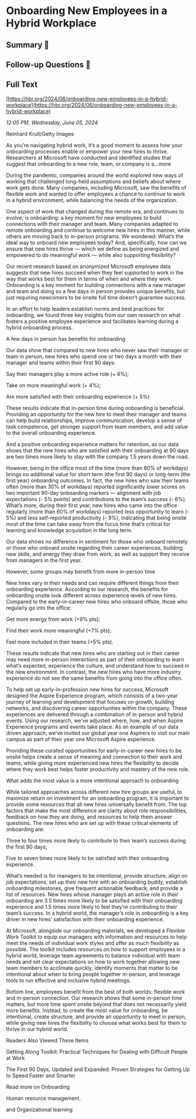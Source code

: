 # Onboarding New Employees in a Hybrid Workplace

## Summary 🤖



## Follow-up Questions 🤖



## Full Text

[https://hbr.org/2024/06/onboarding-new-employees-in-a-hybrid-workplace](https://hbr.org/2024/06/onboarding-new-employees-in-a-hybrid-workplace)

*12:05 PM, Wednesday, June 05, 2024*

Reinhard Krull/Getty Images

As you’re navigating hybrid work, it’s a good moment to assess how your onboarding processes enable or empower your new hires to thrive. Researchers at Microsoft have conducted and identified studies that suggest that onboarding to a new role, team, or company is a...more

During the pandemic, companies around the world explored new ways of working that challenged long-held assumptions and beliefs about where work gets done. Many companies, including Microsoft, saw the benefits of flexible work and wanted to offer employees a chance to continue to work in a hybrid environment, while balancing the needs of the organization.

One aspect of work that changed during the remote era, and continues to evolve, is onboarding: a key moment for new employees to build connections with their manager and team. Many companies adapted to remote onboarding and continue to welcome new hires in this manner, while others are moving back to in-person programs. We wondered: What’s the ideal way to onboard new employees today? And, specifically, how can we ensure that new hires thrive — which we define as being energized and empowered to do meaningful work — while also supporting flexibility?

Our recent research based on anonymized Microsoft employee data suggests that new hires succeed when they feel supported to work in the way that works best for them in terms of when and where they work. Onboarding is a key moment for building connections with a new manager and team and doing so a few days in person provides unique benefits, but just requiring newcomers to be onsite full time doesn’t guarantee success.

In an effort to help leaders establish norms and best practices for onboarding, we found three key insights from our own research on what fosters a positive employee experience and facilitates learning during a hybrid onboarding process.

A few days in person has benefits for onboarding

Our data show that compared to new hires who never saw their manager or team in person, new hires who spend one or two days a month with their manager and teams within their first 90 days:

Say their managers play a more active role (+ 6%);

Take on more meaningful work (+ 4%);

Are more satisfied with their onboarding experience (+ 5%)

These results indicate that in-person time during onboarding is beneficial. Providing an opportunity for the new hire to meet their manager and teams can help build relationships, improve communication, develop a sense of task competence, get stronger support from team members, and add value to the overall onboarding experience.

And a positive onboarding experience matters for retention, as our data shows that the new hires who are satisfied with their onboarding at 90 days are two times more likely to stay with the company 1.5 years down the road.

However, being in the office most of the time (more than 60% of workdays) brings no additional value for short term (the first 90 days) or long-term (the first year) onboarding outcomes. In fact, the new hires who saw their teams often (more than 30% of workdays) reported significantly lower scores on two important 90-day onboarding markers — alignment with job expectations (- 5% points) and contributions to the team’s success (- 6%). What’s more, during their first year, new hires who came into the office regularly (more than 60% of workdays) reported less opportunity to learn (- 5%) and less self-reported productivity (- 9%), indicating that being onsite most of the time can take away from the focus time that’s critical for learning and knowledge acquisition in the long term.

Our data shows no difference in sentiment for those who onboard remotely or those who onboard onsite regarding their career experiences, building new skills, and energy they draw from work, as well as support they receive from managers in the first year.

However, some groups may benefit from more in-person time

New hires vary in their needs and can require different things from their onboarding experience. According to our research, the benefits for onboarding onsite look different across experience levels of new hires. Compared to the early-in-career new hires who onboard offsite, those who regularly go into the office:

Get more energy from work (+9% pts);

Find their work more meaningful (+7% pts);

Feel more included in their teams (+5% pts).

These results indicate that new hires who are starting out in their career may need more in-person interactions as part of their onboarding to learn what’s expected, experience the culture, and understand how to succeed in the new environment. In contrast, the new hires who have more industry experience do not see the same benefits from going into the office often.

To help set up early-in-profession new hires for success, Microsoft designed the Aspire Experience program, which consists of a two-year journey of learning and development that focuses on growth, building networks, and discovering career opportunities within the company. These experiences are delivered through a combination of in-person and hybrid events. Using our research, we’ve adjusted where, how, and when Aspire Experience programs and events take place. As an example of our data driven approach, we’ve invited our global year one Aspirers to visit our main campus as part of their year one Microsoft Aspire experience.

Providing these curated opportunities for early-in-career new hires to be onsite helps create a sense of meaning and connection to their work and teams, while giving more experienced new hires the flexibility to decide where they work best helps foster productivity and mastery of the new role.

What adds the most value is a more intentional approach to onboarding

While tailored approaches across different new hire groups are useful, to maximize return on investment for an onboarding program, it is important to provide some resources that all new hires universally benefit from. The top factors that make the most difference are clarity about role responsibilities, feedback on how they are doing, and resources to help them answer questions. The new hires who are set up with these critical elements of onboarding are:

Three to four times more likely to contribute to their team’s success during the first 90 days;

Five to seven times more likely to be satisfied with their onboarding experience.

What’s needed is for managers to be intentional, provide structure, align on job expectations, set up their new hire with an onboarding buddy, establish onboarding milestones, give frequent actionable feedback, and provide a list of resources. New hires whose manager plays an active role in their onboarding are 3.5 times more likely to be satisfied with their onboarding experience and 1.5 times more likely to feel they’re contributing to their team’s success. In a hybrid world, the manager’s role in onboarding is a key driver in new hires’ satisfaction with their onboarding experience.

At Microsoft, alongside our onboarding materials, we developed a Flexible Work Toolkit to equip our managers with information and resources to help meet the needs of individual work styles and offer as much flexibility as possible. The toolkit includes resources on how to support employees in a hybrid world, leverage team agreements to balance individual with team needs and set clear expectations on how to work together allowing new team members to acclimate quickly, identify moments that matter to be intentional about when to bring people together in-person, and leverage tools to run effective and inclusive hybrid meetings.

Bottom line, employees benefit from the best of both worlds: flexible work and in-person connection. Our research shows that some in-person time matters, but more time spent onsite beyond that does not necessarily yield more benefits. Instead, to create the most value for onboarding, be intentional, create structure, and provide an opportunity to meet in person, while giving new hires the flexibility to choose what works best for them to thrive in our hybrid world.

Readers Also Viewed These Items

Getting Along Toolkit: Practical Techniques for Dealing with Difficult People at Work

The First 90 Days, Updated and Expanded: Proven Strategies for Getting Up to Speed Faster and Smarter

Read more on Onboarding

Human resource management,

and Organizational learning

